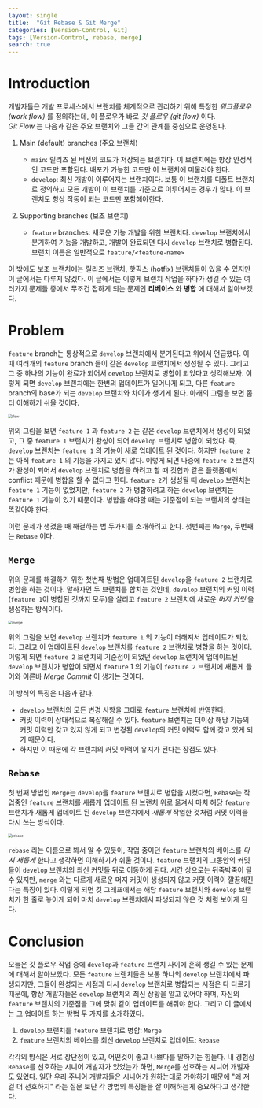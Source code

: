 ```yaml
---
layout: single
title:  "Git Rebase & Git Merge"
categories: [Version-Control, Git]
tags: [Version-Control, rebase, merge]
search: true
---
```


# Introduction
개발자들은 개발 프로세스에서 브랜치를 체계적으로 관리하기 위해 특정한 *워크플로우 (work flow)* 를 정의하는데, 이 플로우가 바로 *깃 플로우 (git flow)* 이다.  
*Git Flow* 는 다음과 같은 주요 브랜치와 그들 간의 관계를 중심으로 운영된다.
1. Main (default) branches (주요 브랜치)
   - `main`: 릴리즈 된 버전의 코드가 저장되는 브랜치다. 이 브랜치에는 항상 안정적인 코드만 포함된다. 배포가 가능한 코드만 이 브랜치에 머물러야 한다.
   - `develop`: 최신 개발이 이루어지는 브랜치이다. 보통 이 브랜치를 디폴트 브랜치로 정의하고 모든 개발이 이 브랜치를 기준으로 이루어지는 경우가 많다. 이 브랜치도 항상 작동이 되는 코드만 포함해야한다.

2. Supporting branches (보조 브랜치)
   - `feature` branches: 새로운 기능 개발을 위한 브랜치다. `develop` 브랜치에서 분기하여 기능을 개발하고, 개발이 완료되면 다시 `develop` 브랜치로 병합된다. 브랜치 이름은 일반적으로 `feature/<feature-name>`

이 밖에도 보조 브랜치에는 릴리즈 브랜치, 핫픽스 (hotfix) 브랜치들이 있을 수 있지만 이 글에서는 다루지 않겠다. 이 글에서는 이렇게 브랜치 작업을 하다가 생길 수 있는 여러가지 문제들 중에서 무조건 접하게 되는 문제인 **리베이스** 와 **병합** 에 대해서 알아보겠다.

# Problem
`feature` branch는 통상적으로 `develop` 브랜치에서 분기된다고 위에서 언급했다. 이때 여러개의 `feature` branch 들이 같은 `develop` 브랜치에서 생성될 수 있다. 그리고 그 중 하나의 기능이 완료가 되어서 `develop` 브랜치로 병합이 되었다고 생각해보자. 이렇게 되면 `develop` 브랜치에는 한번의 업데이트가 일어나게 되고, 다른 `feature` branch의 base가 되는 `develop` 브랜치와 차이가 생기게 된다. 아래의 그림을 보면 좀 더 이해하기 쉬울 것이다.

<img src="../../../images/2024-08-31/flow.png" alt="flow" style="zoom:50%;" />

위의 그림을 보면 `feature 1` 과 `feature 2` 는 같은 `develop` 브랜치에서 생성이 되었고, 그 중 `feature 1` 브랜치가 완성이 되어 `develop` 브랜치로 병합이 되었다. 즉, `develop` 브랜치는 `feature 1` 의 기능이 새로 업데이트 된 것이다. 하지만 `feature 2` 는 아직 `feature 1` 의 기능을 가지고 있지 않다. 이렇게 되면 나중에 `feature 2` 브랜치가 완성이 되어서 `develop` 브랜치로 병합을 하려고 할 때 깃헙과 같은 플랫폼에서 conflict 때문에 병합을 할 수 없다고 한다. `feature 2`가 생성될 때 `develop` 브랜치는 `feature 1` 기능이 없었지만, `feature 2` 가 병합하려고 하는 `develop` 브랜치는 `feature 1` 기능이 있기 때문이다. 병합을 해야할 때는 기준점이 되는 브랜치의 상태는 똑같아야 한다.

이런 문제가 생겼을 때 해결하는 법 두가지를 소개하려고 한다. 첫번째는 `Merge`, 두번째는 `Rebase` 이다.

## `Merge`
위의 문제를 해결하기 위한 첫번째 방법은 업데이트된 `develop`을 `feature 2` 브랜치로 병합을 하는 것이다. 말하자면 두 브랜치를 합치는 것인데, `develop` 브랜치의 커밋 이력 (`feature 1`이 병합된 것까지 모두)을 살리고 `feature 2` 브랜치에 새로운 *머지 커밋* 을 생성하는 방식이다.

<img src="../../../images/2024-08-31/merge.png" alt="merge" style="zoom:50%;" />

위의 그림을 보면 `develop` 브랜치가 `feature 1` 의 기능이 더해져서 업데이트가 되었다. 그리고 이 업데이트된 `develop` 브랜치를 `feature 2` 브랜치로 병합을 하는 것이다. 이렇게 되면 `feature 2` 브랜치의 기준점이 되었던 `develop` 브랜치에 업데이트된 `develop` 브랜치가 병합이 되면서 `feature` 1 의 기능이 `feature 2` 브랜치에 새롭게 들어와 이른바 *Merge Commit* 이 생기는 것이다.

이 방식의 특징은 다음과 같다.
- `develop` 브랜치의 모든 변경 사항을 그대로 `feature` 브랜치에 반영한다.
- 커밋 이력이 상대적으로 복잡해질 수 있다. `feature` 브랜치는 더이상 해당 기능의 커밋 이력만 갖고 있지 않게 되고 변경된 `develop`의 커밋 이력도 함께 갖고 있게 되기 때문이다.
- 하지만 이 때문에 각 브랜치의 커밋 이력이 유지가 된다는 장점도 있다.

## `Rebase`
첫 번째 방법인 `Merge`는 `develop`을 `feature` 브랜치로 병합을 시켰다면, `Rebase`는 작업중인 `feature` 브랜치를 새롭게 업데이트 된 브랜치 위로 옮겨서 마치 해당 `feature` 브랜치가 새롭게 업데이트 된 `develop` 브랜치에서 *새롭게* 작업한 것처럼 커밋 이력을 다시 쓰는 방식이다.

<img src="../../../images/2024-08-31/rebase.png" alt="rebase" style="zoom:50%;" />

`rebase` 라는 이름으로 봐서 알 수 있듯이, 작업 중이던 `feature` 브랜치의 베이스를 *다시 새롭게* 한다고 생각하면 이해하기가 쉬울 것이다. `feature` 브랜치의 그동안의 커밋들이 `develop` 브랜치의 최신 커밋들 뒤로 이동하게 된다. 시간 상으로는 뒤죽박죽이 될 수 있지만, `merge` 와는 다르게 새로운 머지 커밋이 생성되지 않고 커밋 이력이 깔끔해진다는 특징이 있다. 이렇게 되면 깃 그래프에서는 해당 `feature` 브랜치와 `develop` 브랜치가 한 줄로 놓이게 되어 마치 `develop` 브랜치에서 파생되지 않은 것 처럼 보이게 된다. 

# Conclusion
오늘은 깃 플로우 작업 중에 `develop`과 `feature` 브랜치 사이에 흔히 생길 수 있는 문제에 대해서 알아보았다. 모든 `feature` 브랜치들은 보통 하나의 `develop` 브랜치에서 파생되지만, 그들이 완성되는 시점과 다시 `develop` 브랜치로 병합되는 시점은 다 다르기 때문에, 항상 개발자들은 `develop` 브랜치의 최신 상황을 알고 있어야 하며, 자신의 `feature` 브랜치의 기준점을 그에 맞춰 같이 업데이트를 해줘야 한다. 그리고 이 글에서는 그 업데이트 하는 방법 두 가지를 소개하였다.
1. `develop` 브랜치를 `feature` 브랜치로 병합: `Merge`
2. `feature` 브랜치의 베이스를 최신 `develop` 브랜치로 업데이트: `Rebase`

각각의 방식은 서로 장단점이 있고, 어떤것이 좋고 나쁘다를 말하기는 힘들다. 내 경험상 `Rebase`를 선호하는 시니어 개발자가 있었는가 하면, `Merge`를 선호하는 시니어 개발자도 있었다. 일단 우리 주니어 개발자들은 시니어가 원하는대로 가야하기 때문에 "왜 저걸 더 선호하지" 라는 질문 보단 각 방법의 특징들을 잘 이해하는게 중요하다고 생각한다.